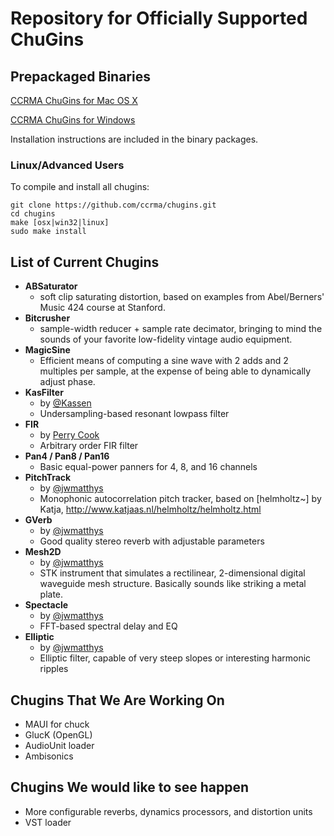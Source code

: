 Repository for Officially Supported ChuGins
==

Prepackaged Binaries
--
[CCRMA ChuGins for Mac OS X](http://chuck.stanford.edu/chugins/chugins-mac-2013-02-06.tgz)

[CCRMA ChuGins for Windows](http://chuck.stanford.edu/chugins/chugins-windows-2013-02-06.zip)

Installation instructions are included in the binary packages. 

### Linux/Advanced Users
To compile and install all chugins:

    git clone https://github.com/ccrma/chugins.git
    cd chugins
    make [osx|win32|linux]
    sudo make install

List of Current Chugins
--

- **ABSaturator**
  - soft clip saturating distortion, based on examples from Abel/Berners' Music 424 course at Stanford.
- **Bitcrusher**
  - sample-width reducer + sample rate decimator, bringing to mind the sounds of your favorite low-fidelity vintage audio equipment.
- **MagicSine**
  - Efficient means of computing a sine wave with 2 adds and 2 multiples per sample, at the expense of being able to dynamically adjust phase.
- **KasFilter**
  - by [@Kassen](http://github.com/Kassen)
  - Undersampling-based resonant lowpass filter
- **FIR**
  - by [Perry Cook](http://www.cs.princeton.edu/~prc/)
  - Arbitrary order FIR filter
- **Pan4 / Pan8 / Pan16**
  - Basic equal-power panners for 4, 8, and 16 channels
- **PitchTrack**
  - by [@jwmatthys](https://github.com/jwmatthys)
  - Monophonic autocorrelation pitch tracker, based on [helmholtz~] by Katja, http://www.katjaas.nl/helmholtz/helmholtz.html
- **GVerb**
  - by [@jwmatthys](https://github.com/jwmatthys)
  - Good quality stereo reverb with adjustable parameters
- **Mesh2D**
  - by [@jwmatthys](https://github.com/jwmatthys)
  - STK instrument that simulates a rectilinear, 2-dimensional digital waveguide mesh structure. Basically sounds like striking a metal plate.
- **Spectacle**
  - by [@jwmatthys](https://github.com/jwmatthys)
  - FFT-based spectral delay and EQ
- **Elliptic**
  - by [@jwmatthys](https://github.com/jwmatthys)
  - Elliptic filter, capable of very steep slopes or interesting harmonic ripples

Chugins That We Are Working On
--
- MAUI for chuck
- GlucK (OpenGL)
- AudioUnit loader
- Ambisonics

Chugins We would like to see happen
--
- More configurable reverbs, dynamics processors, and distortion units
- VST loader
